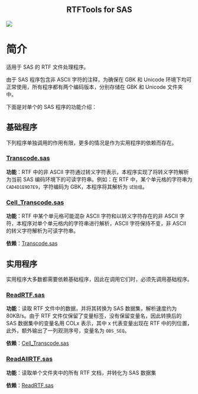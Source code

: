 <p align="center">
    <h2 align="center">RTFTools for SAS</h2>
</p>

<p align="left">
    <a href="https://github.com/Snoopy1866/RTFTools-For-SAS/blob/main/LICENSE">
        <img src="https://img.shields.io/github/license/Snoopy1866/RTFTools-For-SAS">
    </a>
</p>


# 简介
适用于 SAS 的 RTF 文件处理程序。

由于 SAS 程序包含非 ASCII 字符的注释，为确保在 GBK 和 Unicode 环境下均可正常使用，所有程序都有两个编码版本，分别存储在 GBK 和 Unicode 文件夹中。

下面是对单个的 SAS 程序的功能介绍：

## 基础程序
下列程序单独调用的作用有限，更多的情况是作为实用程序的依赖而存在。

### [Transcode.sas](./DOCS/Transcode.md)
**功能**：RTF 中的非 ASCII 字符通过转义字符表示，本程序实现了将转义字符解析为当前 SAS 编码环境下的可读字符串。例如：在 RTF 中，某个单元格的字符串为 `CAD4D1E9D7E9`，字符编码为 GBK，本程序将其解析为 `试验组`。



### [Cell_Transcode.sas](./DOCS/Cell_Transcode.md)
**功能**：RTF 中某个单元格可能混杂 ASCII 字符和以转义字符存在的非 ASCII 字符，本程序对单个单元格内的字符串进行解析，ASCII 字符保持不变，非 ASCII 的转义字符解析为可读字符串。

**依赖**：[Transcode.sas](./DOCS/Transcode.md)

## 实用程序
实用程序大多数都需要依赖基础程序，因此在调用它们时，必须先调用基础程序。

### [ReadRTF.sas](./DOCS/ReadRTF.md)
**功能**：读取 RTF 文件中的数据，并将其转换为 SAS 数据集，解析速度约为 80KB/s。由于 RTF 文件仅保留了变量标签，没有保留变量名，因此转换后的 SAS 数据集中的变量名用 COLx 表示，其中 x 代表变量出现在 RTF 中的列位置，此外，额外输出了一列观测序号，变量名为 `OBS_SEQ`。

**依赖**：[Cell_Transcode.sas](./DOCS/Cell_Transcode.md)


### [ReadAllRTF.sas](./DOCS/ReadAllRTF.md)
**功能**：读取单个文件夹中的所有 RTF 文档，并转化为 SAS 数据集

**依赖**：[ReadRTF.sas](./DOCS/ReadRTF.md)